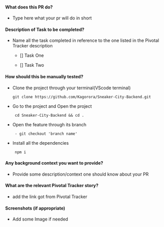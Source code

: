 #### What does this PR do?

- Type here what your pr will do in short

#### Description of Task to be completed?

- Name all the task completed in reference to the one listed in the Pivotal Tracker description

  - [] Task One

  - [] Task Two

#### How should this be manually tested?

- Clone the project through your terminal(VScode terminal)

      git clone https://github.com/Kagorora/Sneaker-City-Backend.git

- Go to the project and Open the project

       cd Sneaker-City-Backend && cd .

- Open the feature through its branch

       - git checkout 'branch name'

- Install all the dependencies

       npm i

#### Any background context you want to provide?

- Provide some description/context one should know about your PR

#### What are the relevant Pivotal Tracker story?

- add the link got from Pivotal Tracker

#### Screenshots (if appropriate)

- Add some Image if needed
